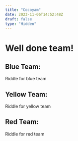 ```yaml
---
title: "Cocoyam"
date: 2023-11-06T14:52:48Z
draft: false
type: "Hidden"
---
```


# Well done team!

## Blue Team:
Riddle for blue team

## Yellow Team:
Riddle for yellow team

## Red Team:
Riddle for red team